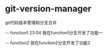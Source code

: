 # git-version-manager
git代码版本管理和分支合并

-- function1
23:04 我在function1分支开发了功能一

-- function2
我在function2分支开发了功能2